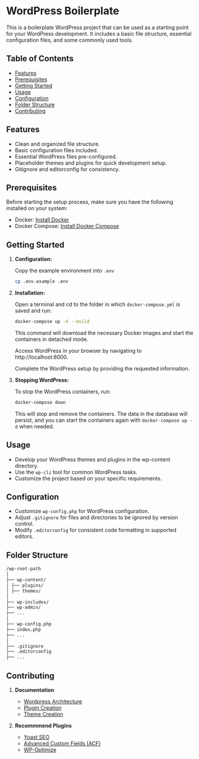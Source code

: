 # WordPress Boilerplate
This is a boilerplate WordPress project that can be used as a starting point for your WordPress development. It includes a basic file structure, essential configuration files, and some commonly used tools.

## Table of Contents

- [Features](#features)
- [Prerequisites](#prerequisites)
- [Getting Started](#getting-started)
- [Usage](#usage)
- [Configuration](#configuration)
- [Folder Structure](#folder-structure)
- [Contributing](#contributing)

## Features

- Clean and organized file structure.
- Basic configuration files included.
- Essential WordPress files pre-configured.
- Placeholder themes and plugins for quick development setup.
- Gitignore and editorconfig for consistency.

## Prerequisites
Before starting the setup process, make sure you have the following installed on your system:
- Docker: [Install Docker](https://docs.docker.com/engine/install/)
- Docker Compose: [Install Docker Compose](https://docs.docker.com/compose/install/)

## Getting Started

1. **Configuration:**

    Copy the example environment into ``.env``
    
    ```bash
    cp .env.example .env
    ```

2. **Installation:**

    Open a terminal and cd to the folder in which `docker-compose.yml` is saved and run:

    ```bash
    docker-compose up -d --build
    ```
    
    This command will download the necessary Docker images and start the containers in detached mode.
    
    Access WordPress in your browser by navigating to http://localhost:8000.

    Complete the WordPress setup by providing the requested information.

3. **Stopping WordPress:**

    To stop the WordPress containers, run:

    ```bash
    docker-compose down
    ```

    This will stop and remove the containers. The data in the database will persist, and you can start the containers again with `docker-compose up -d` when needed.

## Usage
    
- Develop your WordPress themes and plugins in the wp-content directory.
- Use the `wp-cli` tool for common WordPress tasks.
- Customize the project based on your specific requirements.

## Configuration

- Customize `wp-config.php` for WordPress configuration.
- Adjust `.gitignore` for files and directories to be ignored by version control.
- Modify `.editorconfig` for consistent code formatting in supported editors.

## Folder Structure

```bash
/wp-root-path
│
├── wp-content/
│ ├── plugins/
│ ├── themes/
│
├── wp-includes/
├── wp-admin/
├── ...
│
├── wp-config.php
├── index.php
├── ...
│
├── .gitignore
├── .editorconfig
├── ...
```

## Contributing

1. **Documentation**
    - [Wordpress Architecture](https://codex.wordpress.org/Site_Architecture_1.5)
    - [Plugin Creation](https://developer.wordpress.org/plugins/intro/)
    - [Theme Creation](https://codex.wordpress.org/Theme_Development)

2. **Recommmend Plugins**
    - [Yoast SEO](https://wordpress.org/plugins/wordpress-seo/)
    - [Advanced Custom Fields (ACF)](https://wordpress.org/plugins/advanced-custom-fields/)
    - [WP-Optimize](https://wordpress.org/plugins/wp-optimize/)